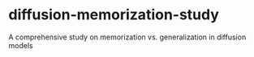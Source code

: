 # diffusion-memorization-study
A comprehensive study on memorization vs. generalization in diffusion models
